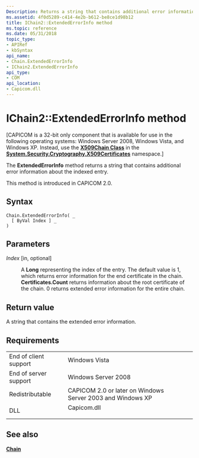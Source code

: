 ```yaml
---
Description: Returns a string that contains additional error information about the indexed entry.
ms.assetid: 4f0d5289-c414-4e2b-b612-be8ce1d98b12
title: IChain2::ExtendedErrorInfo method
ms.topic: reference
ms.date: 05/31/2018
topic_type:
- APIRef
- kbSyntax
api_name:
- Chain.ExtendedErrorInfo
- IChain2.ExtendedErrorInfo
api_type:
- COM
api_location:
- Capicom.dll
---
```


# IChain2::ExtendedErrorInfo method

\[CAPICOM is a 32-bit only component that is available for use in the following operating systems: Windows Server 2008, Windows Vista, and Windows XP. Instead, use the [**X509Chain Class**](/dotnet/api/system.security.cryptography.x509certificates.x509chain?view=netcore-3.1) in the [**System.Security.Cryptography.X509Certificates**](/dotnet/api/system.security.cryptography.x509certificates.publickey.-ctor?view=netcore-3.1) namespace.\]

The **ExtendedErrorInfo** method returns a string that contains additional error information about the indexed entry.

This method is introduced in CAPICOM 2.0.

## Syntax


```VB
Chain.ExtendedErrorInfo( _
  [ ByVal Index ] _
)
```



## Parameters

<dl> <dt>

*Index* \[in, optional\]
</dt> <dd>

A **Long** representing the index of the entry. The default value is 1, which returns error information for the end certificate in the chain. **Certificates.Count** returns information about the root certificate of the chain. 0 returns extended error information for the entire chain.

</dd> </dl>

## Return value

A string that contains the extended error information.

## Requirements



|                                  |                                                                                        |
|----------------------------------|----------------------------------------------------------------------------------------|
| End of client support<br/> | Windows Vista<br/>                                                               |
| End of server support<br/> | Windows Server 2008<br/>                                                         |
| Redistributable<br/>       | CAPICOM 2.0 or later on Windows Server 2003 and Windows XP<br/>                  |
| DLL<br/>                   | <dl> <dt>Capicom.dll</dt> </dl> |



## See also

<dl> <dt>

[**Chain**](chain.md)
</dt> </dl>

 

 
